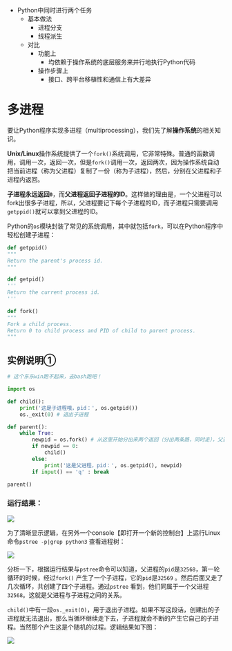 - Python中同时进行两个任务
  - 基本做法
    - 进程分支
    - 线程派生
  - 对比
    - 功能上
      - 均依赖于操作系统的底层服务来并行地执行Python代码
    - 操作步骤上
      - 接口、跨平台移植性和通信上有大差异

# 多进程

要让Python程序实现多进程（multiprocessing），我们先了解**操作系统**的相关知识。

**Unix/Linux**操作系统提供了一个`fork()`系统调用，它非常特殊。普通的函数调用，调用一次，返回一次，但是`fork()`调用一次，返回两次，因为操作系统自动把当前进程（称为父进程）复制了一份（称为子进程），然后，分别在父进程和子进程内返回。

**子进程永远返回`0`**，而**父进程返回子进程的ID**。这样做的理由是，一个父进程可以fork出很多子进程，所以，父进程要记下每个子进程的ID，而子进程只需要调用`getppid()`就可以拿到父进程的ID。

Python的`os`模块封装了常见的系统调用，其中就包括`fork`，可以在Python程序中轻松创建子进程：

```python
def getppid()
"""
Return the parent's process id.
"""

def getpid()
'''
Return the current process id.
'''

def fork()
"""
Fork a child process.
Return 0 to child process and PID of child to parent process.
"""
```

## 实例说明①

```python
# 这个东东win跑不起来，去bash跑吧！

import os

def child():
    print('这是子进程哦，pid：', os.getpid())
    os._exit(0) # 退出子进程

def parent():
    while True:
        newpid = os.fork() # 从这里开始分出来两个返回（分出两条路，同时走），父进程：pidof(子进程) ，子进程：0
        if newpid == 0:
            child()
        else:
            print('这是父进程，pid：', os.getpid(), newpid)
        if input() == 'q' : break

parent()
```

### 运行结果：

![](https://codingnote.oss-cn-shenzhen.aliyuncs.com/parallel02.png )

为了清晰显示逻辑，在另外一个console【即打开一个新的控制台】上运行Linux命令`pstree -p|grep python3` 查看进程树：

![](https://codingnote.oss-cn-shenzhen.aliyuncs.com/parallel01.png )

分析一下，根据运行结果与`pstree`命令可以知道，父进程的`pid`是`32568`，第一轮循环的时候，经过`fork()` 产生了一个子进程，它的`pid`是`32569` 。然后后面又走了几次循环，共创建了四个子进程。通过`pstree` 看到，他们同属于一个父进程`32568`。这就是父进程与子进程之间的关系。

`child()`中有一段`os._exit(0)`，用于退出子进程。如果不写这段话，创建出的子进程就无法退出，那么当循环继续走下去，子进程就会不断的产生它自己的子进程。当然那个产生这是个随机的过程。逻辑结果如下图：

![](https://codingnote.oss-cn-shenzhen.aliyuncs.com/parallel03.png )